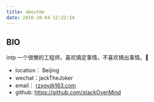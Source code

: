```yaml
---
title: aboutme
date: 2016-10-04 12:22:14
---
```

## BIO
intp 一个很懒的工程师，喜欢搞定事情，不喜欢搞出事情。


- location： Beijing
- wechat：jackTheJoker
- email： rzxgy@163.com
- github: https://github.com/stackOverMind
